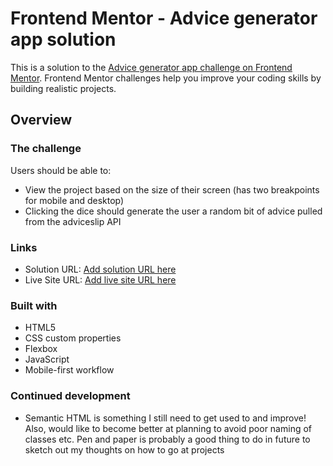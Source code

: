 # Frontend Mentor - Advice generator app solution

This is a solution to the [Advice generator app challenge on Frontend Mentor](https://www.frontendmentor.io/challenges/advice-generator-app-QdUG-13db). Frontend Mentor challenges help you improve your coding skills by building realistic projects.

## Overview

### The challenge

Users should be able to:

- View the project based on the size of their screen (has two breakpoints for mobile and desktop)
- Clicking the dice should generate the user a random bit of advice pulled from the adviceslip API

### Links

- Solution URL: [Add solution URL here](https://your-solution-url.com)
- Live Site URL: [Add live site URL here](https://your-live-site-url.com)

### Built with

- HTML5
- CSS custom properties
- Flexbox
- JavaScript
- Mobile-first workflow

### Continued development

- Semantic HTML is something I still need to get used to and improve! Also, would like to become better at planning to avoid poor naming of classes etc. Pen and paper is probably a good thing to do in future to sketch out my thoughts on how to go at projects
